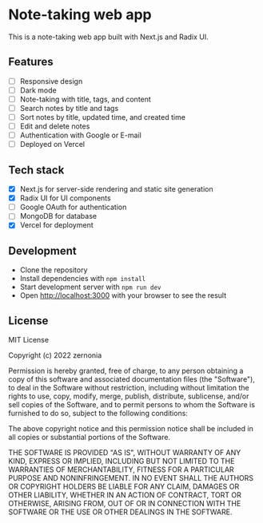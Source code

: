 # Note-taking web app

This is a note-taking web app built with Next.js and Radix UI.

## Features

- [ ] Responsive design
- [ ] Dark mode
- [ ] Note-taking with title, tags, and content
- [ ] Search notes by title and tags
- [ ] Sort notes by title, updated time, and created time
- [ ] Edit and delete notes
- [ ] Authentication with Google or E-mail
- [ ] Deployed on Vercel

## Tech stack

- [x] Next.js for server-side rendering and static site generation
- [x] Radix UI for UI components
- [ ] Google OAuth for authentication
- [ ] MongoDB for database
- [x] Vercel for deployment

## Development

* Clone the repository
* Install dependencies with `npm install`
* Start development server with `npm run dev`
* Open [http://localhost:3000](http://localhost:3000) with your browser to see the result

## License

MIT License

Copyright (c) 2022 zernonia

Permission is hereby granted, free of charge, to any person obtaining a copy
of this software and associated documentation files (the "Software"), to deal
in the Software without restriction, including without limitation the rights
to use, copy, modify, merge, publish, distribute, sublicense, and/or sell
copies of the Software, and to permit persons to whom the Software is
furnished to do so, subject to the following conditions:

The above copyright notice and this permission notice shall be included in all
copies or substantial portions of the Software.

THE SOFTWARE IS PROVIDED "AS IS", WITHOUT WARRANTY OF ANY KIND, EXPRESS OR
IMPLIED, INCLUDING BUT NOT LIMITED TO THE WARRANTIES OF MERCHANTABILITY,
FITNESS FOR A PARTICULAR PURPOSE AND NONINFRINGEMENT. IN NO EVENT SHALL THE
AUTHORS OR COPYRIGHT HOLDERS BE LIABLE FOR ANY CLAIM, DAMAGES OR OTHER
LIABILITY, WHETHER IN AN ACTION OF CONTRACT, TORT OR OTHERWISE, ARISING FROM,
OUT OF OR IN CONNECTION WITH THE SOFTWARE OR THE USE OR OTHER DEALINGS IN THE
SOFTWARE.